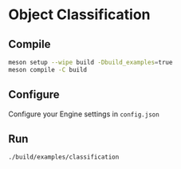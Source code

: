 # Object Classification

## Compile
```bash
meson setup --wipe build -Dbuild_examples=true
meson compile -C build
```

## Configure
Configure your Engine settings in `config.json`


## Run
```bash
./build/examples/classification
```